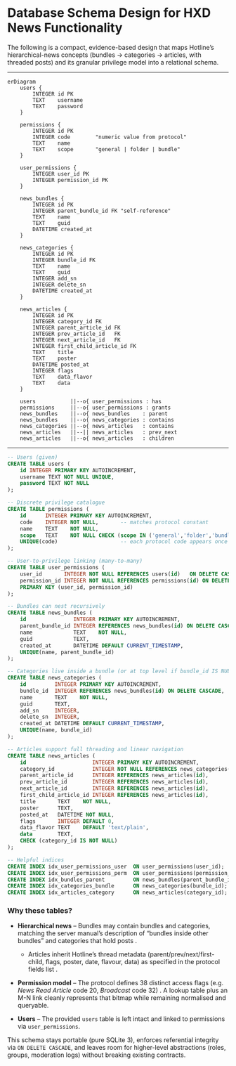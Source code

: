 # Database Schema Design for HXD News Functionality

The following is a compact, evidence-based design that maps Hotline’s hierarchical-news concepts (bundles → categories → articles, with threaded posts) and its granular privilege model into a relational schema.

---

```mermaid
erDiagram
    users {
        INTEGER id PK
        TEXT    username
        TEXT    password
    }

    permissions {
        INTEGER id PK
        INTEGER code        "numeric value from protocol"
        TEXT    name
        TEXT    scope       "general | folder | bundle"
    }

    user_permissions {
        INTEGER user_id PK
        INTEGER permission_id PK
    }

    news_bundles {
        INTEGER id PK
        INTEGER parent_bundle_id FK "self-reference"
        TEXT    name
        TEXT    guid
        DATETIME created_at
    }

    news_categories {
        INTEGER id PK
        INTEGER bundle_id FK
        TEXT    name
        TEXT    guid
        INTEGER add_sn
        INTEGER delete_sn
        DATETIME created_at
    }

    news_articles {
        INTEGER id PK
        INTEGER category_id FK
        INTEGER parent_article_id FK
        INTEGER prev_article_id   FK
        INTEGER next_article_id   FK
        INTEGER first_child_article_id FK
        TEXT    title
        TEXT    poster
        DATETIME posted_at
        INTEGER flags
        TEXT    data_flavor
        TEXT    data
    }

    users           ||--o{ user_permissions : has
    permissions     ||--o{ user_permissions : grants
    news_bundles    ||--o{ news_bundles    : parent
    news_bundles    ||--o{ news_categories : contains
    news_categories ||--o{ news_articles   : contains
    news_articles   ||--|| news_articles   : prev_next
    news_articles   ||--o{ news_articles   : children
```

---

```sql
-- Users (given)
CREATE TABLE users (
    id INTEGER PRIMARY KEY AUTOINCREMENT,
    username TEXT NOT NULL UNIQUE,
    password TEXT NOT NULL
);

-- Discrete privilege catalogue
CREATE TABLE permissions (
    id      INTEGER PRIMARY KEY AUTOINCREMENT,
    code    INTEGER NOT NULL,       -- matches protocol constant
    name    TEXT    NOT NULL,
    scope   TEXT    NOT NULL CHECK (scope IN ('general','folder','bundle')),
    UNIQUE(code)                    -- each protocol code appears once
);

-- User-to-privilege linking (many-to-many)
CREATE TABLE user_permissions (
    user_id       INTEGER NOT NULL REFERENCES users(id)   ON DELETE CASCADE,
    permission_id INTEGER NOT NULL REFERENCES permissions(id) ON DELETE CASCADE,
    PRIMARY KEY (user_id, permission_id)
);

-- Bundles can nest recursively
CREATE TABLE news_bundles (
    id               INTEGER PRIMARY KEY AUTOINCREMENT,
    parent_bundle_id INTEGER REFERENCES news_bundles(id) ON DELETE CASCADE,
    name             TEXT    NOT NULL,
    guid             TEXT,
    created_at       DATETIME DEFAULT CURRENT_TIMESTAMP,
    UNIQUE(name, parent_bundle_id)
);

-- Categories live inside a bundle (or at top level if bundle_id IS NULL)
CREATE TABLE news_categories (
    id         INTEGER PRIMARY KEY AUTOINCREMENT,
    bundle_id  INTEGER REFERENCES news_bundles(id) ON DELETE CASCADE,
    name       TEXT    NOT NULL,
    guid       TEXT,
    add_sn     INTEGER,
    delete_sn  INTEGER,
    created_at DATETIME DEFAULT CURRENT_TIMESTAMP,
    UNIQUE(name, bundle_id)
);

-- Articles support full threading and linear navigation
CREATE TABLE news_articles (
    id                     INTEGER PRIMARY KEY AUTOINCREMENT,
    category_id            INTEGER NOT NULL REFERENCES news_categories(id) ON DELETE CASCADE,
    parent_article_id      INTEGER REFERENCES news_articles(id),
    prev_article_id        INTEGER REFERENCES news_articles(id),
    next_article_id        INTEGER REFERENCES news_articles(id),
    first_child_article_id INTEGER REFERENCES news_articles(id),
    title       TEXT    NOT NULL,
    poster      TEXT,
    posted_at   DATETIME NOT NULL,
    flags       INTEGER DEFAULT 0,
    data_flavor TEXT    DEFAULT 'text/plain',
    data        TEXT,
    CHECK (category_id IS NOT NULL)
);

-- Helpful indices
CREATE INDEX idx_user_permissions_user  ON user_permissions(user_id);
CREATE INDEX idx_user_permissions_perm  ON user_permissions(permission_id);
CREATE INDEX idx_bundles_parent         ON news_bundles(parent_bundle_id);
CREATE INDEX idx_categories_bundle      ON news_categories(bundle_id);
CREATE INDEX idx_articles_category      ON news_articles(category_id);
```

### Why these tables?

* **Hierarchical news** – Bundles may contain bundles and categories, matching the server manual’s description of “bundles inside other bundles” and categories that hold posts .

  * Articles inherit Hotline’s thread metadata (parent/prev/next/first-child, flags, poster, date, flavour, data) as specified in the protocol fields list .
* **Permission model** – The protocol defines 38 distinct access flags (e.g. *News Read Article* code 20, *Broadcast* code 32) .  A lookup table plus an M-N link cleanly represents that bitmap while remaining normalised and queryable.
* **Users** – The provided `users` table is left intact and linked to permissions via `user_permissions`.

This schema stays portable (pure SQLite 3), enforces referential integrity via `ON DELETE CASCADE`, and leaves room for higher-level abstractions (roles, groups, moderation logs) without breaking existing contracts.
